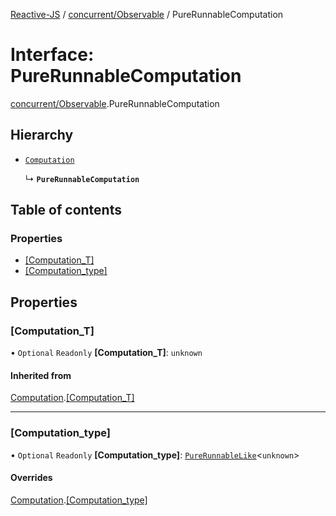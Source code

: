 [Reactive-JS](../README.md) / [concurrent/Observable](../modules/concurrent_Observable.md) / PureRunnableComputation

# Interface: PureRunnableComputation

[concurrent/Observable](../modules/concurrent_Observable.md).PureRunnableComputation

## Hierarchy

- [`Computation`](computations.Computation.md)

  ↳ **`PureRunnableComputation`**

## Table of contents

### Properties

- [[Computation\_T]](concurrent_Observable.PureRunnableComputation.md#[computation_t])
- [[Computation\_type]](concurrent_Observable.PureRunnableComputation.md#[computation_type])

## Properties

### [Computation\_T]

• `Optional` `Readonly` **[Computation\_T]**: `unknown`

#### Inherited from

[Computation](computations.Computation.md).[[Computation_T]](computations.Computation.md#[computation_t])

___

### [Computation\_type]

• `Optional` `Readonly` **[Computation\_type]**: [`PureRunnableLike`](concurrent.PureRunnableLike.md)<`unknown`\>

#### Overrides

[Computation](computations.Computation.md).[[Computation_type]](computations.Computation.md#[computation_type])
